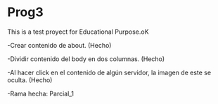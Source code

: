 # Prog3

This is a test proyect for Educational Purpose.oK

-Crear contenido de about. (Hecho)

-Dividir contenido del body en dos columnas. (Hecho)

-Al hacer click en el contenido de algún servidor, la imagen de este se oculta. (Hecho)

-Rama hecha: Parcial_1
